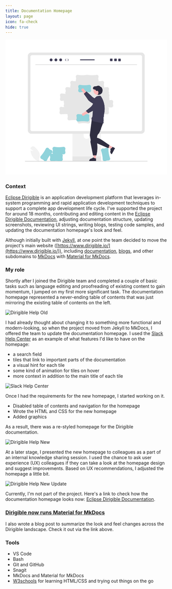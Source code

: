 ```yaml
---
title: Documentation Homepage
layout: page
icon: fa-check
hide: true
---
```


![Help Portal Homepage Illustration](assets/images/undraw_Building_blocks_re_5ahy.png)

### Context
[Eclipse Dirigible](https://www.dirigible.io/) is an application development platform that leverages in-system programming and rapid application development techniques to support a complete app development life cycle. I've supported the project for around 18 months, contributing and editing content in the [Eclipse Dirigible Documentation](https://www.dirigible.io/help/), adjusting documentation structure, updating screenshots, reviewing UI strings, writing blogs, testing code samples, and updating the documentation homepage's look and feel.

Although initially built with [Jekyll](https://jekyllrb.com/), at one point the team decided to move the project's main website ([https://www.dirigible.io/](https://www.dirigible.io/)), including [documentation](https://www.dirigible.io/help/), [blogs](https://www.dirigible.io/blogs/), and other subdomains to [MkDocs](https://www.mkdocs.org/) with [Material for MkDocs](https://squidfunk.github.io/mkdocs-material/). 

### My role

Shortly after I joined the Dirigible team and completed a couple of basic tasks such as language editing and proofreading of existing content to gain momentum, I jumped on my first more significant task. The documentation homepage represented a never-ending table of contents that was just mirroring the existing table of contents on the left. 


<div class="row">
    <div class="4u 12u$(mobile)">
      <div class="item">
        <img src="{{ 'assets/images/dirigible-help-old1.gif' | relative_url }}" alt="Dirigible Help Old" style="width:1024px;height:576px;">
      </div>
    </div>
</div>

I had already thought about changing it to something more functional and modern-looking, so when the project moved from Jekyll to MkDocs, I offered the team to update the documentation homepage. I used the [Slack Help Center](https://slack.com/help) as an example of what features I'd like to have on the homepage:
- a search field
- tiles that link to important parts of the documentation 
- a visual hint for each tile
- some kind of animation for tiles on hover
- more context in addition to the main title of each tile


<div class="row">
    <div class="4u 12u$(mobile)">
      <div class="item">
        <img src="{{ 'assets/images/slack-help-center.gif' | relative_url }}" alt="Slack Help Center" style="width:1024px;height:576px;">
      </div>
    </div>
</div>

Once I had the requirements for the new homepage, I started working on it.

- Disabled table of contents and navigation for the homepage
- Wrote the HTML and CSS for the new homepage
- Added graphics

As a result, there was a re-styled homepage for the Dirigible documentation.


<div class="row">
    <div class="4u 12u$(mobile)">
      <div class="item">
        <img src="{{ 'assets/images/dirigible-help-new11.gif' | relative_url }}" alt="Dirigible Help New" style="width:1024px;height:576px;">
      </div>
    </div>
</div>

At a later stage, I presented the new homepage to colleagues as a part of an internal knowledge sharing session. I used the chance to ask user experience (UX) colleagues if they can take a look at the homepage design and suggest improvements. Based on UX recommendations, I adjusted the homepage a little bit. 

<div class="row">
    <div class="4u 12u$(mobile)">
      <div class="item">
        <img src="{{ 'assets/images/dirigible-help-new-update-monitor.gif' | relative_url }}" alt="Dirigible Help New Update" style="width:1024px;height:576px;">
      </div>
    </div>
</div>

Currently, I'm not part of the project. Here's a link to check how the documentation homepage looks now: [Eclipse Dirigible Documentation](https://www.dirigible.io/help/).


### [Dirigible now runs Material for MkDocs](https://www.dirigible.io/blogs/2021/11/1/dirigible-runs-material/)
I also wrote a blog post to summarize the look and feel changes across the Dirigible landscape. Check it out via the link above.

### Tools

- VS Code
- Bash
- Git and GitHub
- Snagit
- MkDocs and Material for MkDocs
- [W3schools](https://www.w3schools.com/) for learning HTML/CSS and trying out things on the go